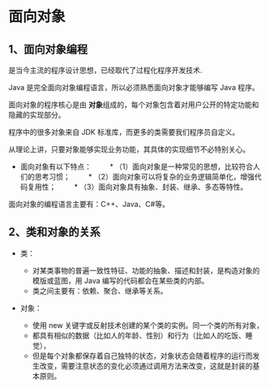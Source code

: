 # 面向对象

##  1、面向对象编程

  是当今主流的程序设计思想，已经取代了过程化程序开发技术.

  Java 是完全面向对象编程语言，所以必须熟悉面向对象才能够编写 Java 程序。

  面向对象的程序核心是由 **对象**组成的，每个对象包含着对用户公开的特定功能和隐藏的实现部分。

  程序中的很多对象来自 JDK 标准库，而更多的类需要我们程序员自定义。

  从理论上讲，只要对象能够实现业务功能，其具体的实现细节不必特别关心。

* 面向对象有以下特点：
　　 * （1）面向对象是一种常见的思想，比较符合人们的思考习惯；
　 　* （2）面向对象可以将复杂的业务逻辑简单化，增强代码复用性；
　 　* （3）面向对象具有抽象、封装、继承、多态等特性。

面向对象的编程语言主要有：C++、Java、C#等。

## 2、类和对象的关系
 
* 类：

  * 对某类事物的普遍一致性特征、功能的抽象、描述和封装，是构造对象的模版或蓝图，用 Java 编写的代码都会在某些类的内部。
  * 类之间主要有：依赖、聚合、继承等关系。
     
* 对象：
  
  * 使用 new 关键字或反射技术创建的某个类的实例。同一个类的所有对象，       
  *  都具有相似的数据（比如人的年龄、性别）和行为（比如人的吃饭、睡觉），   
  *  但是每个对象都保存着自己独特的状态，对象状态会随着程序的运行而发生改变，需要注意状态的变化必须通过调用方法来改变，这就是封装的基本原则。

 
